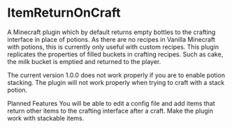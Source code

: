# ItemReturnOnCraft
A Minecraft plugin which by default returns empty bottles to the crafting interface in place of potions. As there are no recipes in Vanilla Minecraft with potions, this is currently only useful with custom recipes.
This plugin replicates the properties of filled buckets in crafting recipes. Such as cake, the milk bucket is emptied and returned to the player.

The current version 1.0.0 does not work properly if you are to enable potion stacking. The plugin will not work properly when trying to craft with a stack potion.


Planned Features
You will be able to edit a config file and add items that return other items to the crafting interface after a craft.
Make the plugin work with stackable items.
